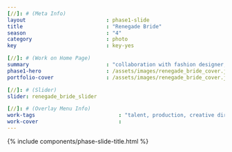 ```yaml
---
[//]: # (Meta Info)
layout                          : phase1-slide
title 					        : "Renegade Bride"
season				            : "4"
category						: photo
key 							: key-yes

[//]: # (Work on Home Page)
summary                         : "collaboration with fashion designer, Ken J Galaxy featuring our co-founder + muse, Chavon Lee"
phase1-hero                     : /assets/images/renegade_bride_cover.jpg
portfolio-cover					: /assets/images/renegade_bride_cover.jpg

[//]: # (Slider)
slider: renegade_bride_slider

[//]: # (Overlay Menu Info)
work-tags 							: "talent, production, creative direction, photography, film"
work-cover							:
---
```


{% include components/phase-slide-title.html %}
